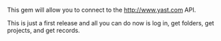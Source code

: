 This gem will allow you to connect to the http://www.yast.com API.

This is just a first release and all you can do now is log in, get folders, get projects, and get records.
